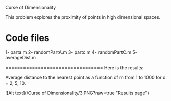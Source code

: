 Curse of Dimensionality

This problem explores the proximity of points in high dimensional spaces.

Code files
=================================
1- parta.m
2- randomPartA.m
3- partc.m
4- randomPartC.m
5- averageDist.m

=================================
Here is the results:

Average distance to the nearest point as a function of m from 1 to 1000 for d = 2, 5, 10.



![Alt text](/Curse of Dimensionality/3.PNG?raw=true "Results page")
